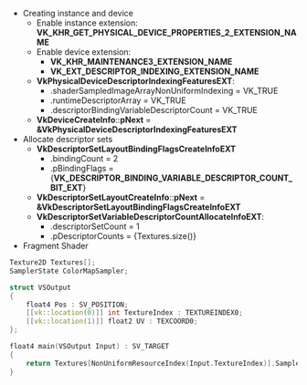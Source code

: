 - Creating instance and device
    - Enable instance extension:            **VK_KHR_GET_PHYSICAL_DEVICE_PROPERTIES_2_EXTENSION_NAME**
    - Enable device extension: 
        - **VK_KHR_MAINTENANCE3_EXTENSION_NAME**
        - **VK_EXT_DESCRIPTOR_INDEXING_EXTENSION_NAME**
    - **VkPhysicalDeviceDescriptorIndexingFeaturesEXT**:
        - .shaderSampledImageArrayNonUniformIndexing = VK_TRUE
        - .runtimeDescriptorArray = VK_TRUE
        - .descriptorBindingVariableDescriptorCount = VK_TRUE
    - **VkDeviceCreateInfo**::**pNext** = **&VkPhysicalDeviceDescriptorIndexingFeaturesEXT**
- Allocate descriptor sets
    - **VkDescriptorSetLayoutBindingFlagsCreateInfoEXT**
        - .bindingCount = 2
        - .pBindingFlags = {**VK_DESCRIPTOR_BINDING_VARIABLE_DESCRIPTOR_COUNT_BIT_EXT**}
    - **VkDescriptorSetLayoutCreateInfo**::**pNext** = **&VkDescriptorSetLayoutBindingFlagsCreateInfoEXT**
    - **VkDescriptorSetVariableDescriptorCountAllocateInfoEXT**:
        - .descriptorSetCount = 1
        - .pDescriptorCounts = {Textures.size()}
- Fragment Shader
```cpp
Texture2D Textures[];
SamplerState ColorMapSampler;

struct VSOutput
{
    float4 Pos : SV_POSITION;
    [[vk::location(0)]] int TextureIndex : TEXTUREINDEX0;
    [[vk::location(1)]] float2 UV : TEXCOORD0;
};

float4 main(VSOutput Input) : SV_TARGET
{
    return Textures[NonUniformResourceIndex(Input.TextureIndex)].Sample(ColorMapSampler, Input.UV);
}
```